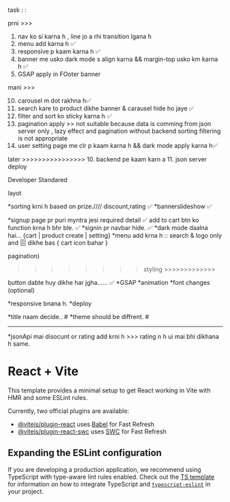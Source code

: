 task :  : 

prni >>> 
1. nav ko si karna h , line jo a rhi transition lgana h  
2. menu add karna h  ✅
3. responsive p kaam karna h ✅
4. banner me usko dark mode s align karna && margin-top usko km karna h ✅
8. GSAP apply in FOoter banner 


mani >>> 

10. carousel m dot rakhna h✅
5. search kare to product dikhe banner & carausel hide ho jaye ✅
6. filter and sort ko sticky karna h ✅
7. pagination apply >> not suitable because data is comming from json server only , lazy effect and pagination without backend sorting filtering is not appropriate
9. user setting page me clr p kaam karna h && dark mode apply karna h✅

later >>>>>>>>>>>>>>>>
10. backend pe kaam karn a
11. json server deploy



Developer Standared

layot 

*sorting krni h based on prize.//// discount,rating ✅
*bannerslideshow ✅

*signup page pr puri myntra jesi required detail ✅
add to cart btn ko function krna h bhr ble. ✅
*signin pr navbar hide. ✅
*dark mode daalna hai...  {cart | product create | setting}
*menu add krna h :: search & logo only and ||| dikhe bas { cart icon bahar }

pagination)


>>>>>>>> styling >>>>>>>>>>>>>

button dabte huy dikhe har jgha...... ✅
*GSAP
*animation
*font changes (optional)

*responsive bnana h.
*deploy



>>>>>>>>>>>>>>>>>>>>>>>>

*title naam decide.. #
*theme should be diffrent. #



*********************
*jsonApi mai disocunt or rating add krni h >>> rating n h
ui mai bhi dikhana h same.


































# React + Vite

This template provides a minimal setup to get React working in Vite with HMR and some ESLint rules.

Currently, two official plugins are available:

- [@vitejs/plugin-react](https://github.com/vitejs/vite-plugin-react/blob/main/packages/plugin-react) uses [Babel](https://babeljs.io/) for Fast Refresh
- [@vitejs/plugin-react-swc](https://github.com/vitejs/vite-plugin-react/blob/main/packages/plugin-react-swc) uses [SWC](https://swc.rs/) for Fast Refresh

## Expanding the ESLint configuration

If you are developing a production application, we recommend using TypeScript with type-aware lint rules enabled. Check out the [TS template](https://github.com/vitejs/vite/tree/main/packages/create-vite/template-react-ts) for information on how to integrate TypeScript and [`typescript-eslint`](https://typescript-eslint.io) in your project.
